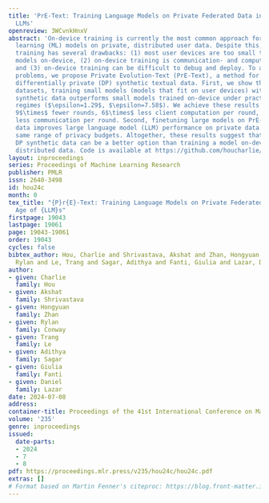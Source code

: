 ```yaml
---
title: 'PrE-Text: Training Language Models on Private Federated Data in the Age of
  LLMs'
openreview: 3WCvnkHnxV
abstract: 'On-device training is currently the most common approach for training machine
  learning (ML) models on private, distributed user data. Despite this, on-device
  training has several drawbacks: (1) most user devices are too small to train large
  models on-device, (2) on-device training is communication- and computation-intensive,
  and (3) on-device training can be difficult to debug and deploy. To address these
  problems, we propose Private Evolution-Text (PrE-Text), a method for generating
  differentially private (DP) synthetic textual data. First, we show that across multiple
  datasets, training small models (models that fit on user devices) with PrE-Text
  synthetic data outperforms small models trained on-device under practical privacy
  regimes ($\epsilon=1.29$, $\epsilon=7.58$). We achieve these results while using
  9$\times$ fewer rounds, 6$\times$ less client computation per round, and 100$\times$
  less communication per round. Second, finetuning large models on PrE-Text’s DP synthetic
  data improves large language model (LLM) performance on private data across the
  same range of privacy budgets. Altogether, these results suggest that training on
  DP synthetic data can be a better option than training a model on-device on private
  distributed data. Code is available at https://github.com/houcharlie/PrE-Text.'
layout: inproceedings
series: Proceedings of Machine Learning Research
publisher: PMLR
issn: 2640-3498
id: hou24c
month: 0
tex_title: "{P}r{E}-Text: Training Language Models on Private Federated Data in the
  Age of {LLM}s"
firstpage: 19043
lastpage: 19061
page: 19043-19061
order: 19043
cycles: false
bibtex_author: Hou, Charlie and Shrivastava, Akshat and Zhan, Hongyuan and Conway,
  Rylan and Le, Trang and Sagar, Adithya and Fanti, Giulia and Lazar, Daniel
author:
- given: Charlie
  family: Hou
- given: Akshat
  family: Shrivastava
- given: Hongyuan
  family: Zhan
- given: Rylan
  family: Conway
- given: Trang
  family: Le
- given: Adithya
  family: Sagar
- given: Giulia
  family: Fanti
- given: Daniel
  family: Lazar
date: 2024-07-08
address:
container-title: Proceedings of the 41st International Conference on Machine Learning
volume: '235'
genre: inproceedings
issued:
  date-parts:
  - 2024
  - 7
  - 8
pdf: https://proceedings.mlr.press/v235/hou24c/hou24c.pdf
extras: []
# Format based on Martin Fenner's citeproc: https://blog.front-matter.io/posts/citeproc-yaml-for-bibliographies/
---
```

